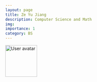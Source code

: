 ```yaml
---
layout: page
title: Ze Yu Jiang
description: Computer Science and Math
img:
importance: 1
category: BS
---
```


<img src="https://upload.wikimedia.org/wikipedia/commons/5/59/User-avatar.svg" 
       class="img-fluid z-depth-1 rounded"
       width="100" 
       height="100" 
       alt="User avatar"/>
